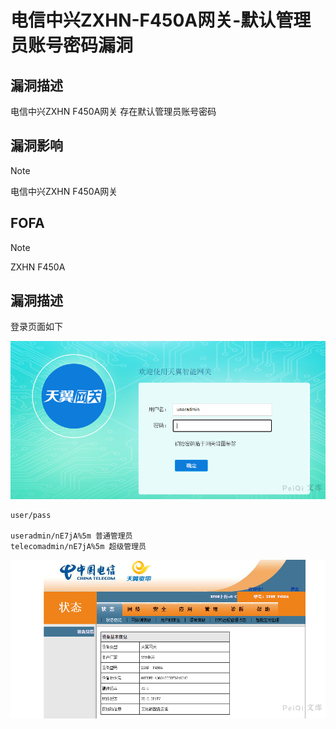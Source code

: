 # 电信中兴ZXHN-F450A网关-默认管理员账号密码漏洞

## 漏洞描述

电信中兴ZXHN F450A网关 存在默认管理员账号密码

## 漏洞影响

> [!NOTE]
>
> 电信中兴ZXHN F450A网关

## FOFA

> [!NOTE]
>
> ZXHN F450A

## 漏洞描述

登录页面如下

![](电信中兴ZXHN-F450A网关-默认管理员账号密码漏洞.assets/16273636275507882.jpg)



```
user/pass

useradmin/nE7jA%5m 普通管理员
telecomadmin/nE7jA%5m 超级管理员
```

![](电信中兴ZXHN-F450A网关-默认管理员账号密码漏洞.assets/1627363627803896.jpg)